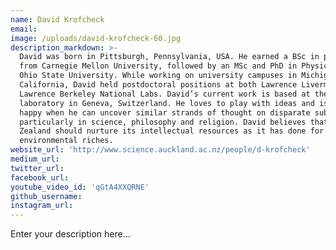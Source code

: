 ```yaml
---
name: David Krofcheck
email:
image: /uploads/david-krofcheck-60.jpg
description_markdown: >-
  David was born in Pittsburgh, Pennsylvania, USA. He earned a BSc in physics
  from Carnegie Mellon University, followed by an MSc and PhD in Physics from
  Ohio State University. While working on university campuses in Michigan and
  California, David held postdoctoral positions at both Lawrence Livermore and
  Lawrence Berkeley National Labs. David’s current work is based at the CERN
  laboratory in Geneva, Switzerland. He loves to play with ideas and is most
  happy when he can uncover similar strands of thought on disparate subjects,
  particularly in science, philosophy and religion. David believes that New
  Zealand should nurture its intellectual resources as it has done for its
  environmental riches.
website_url: 'http://www.science.auckland.ac.nz/people/d-krofcheck'
medium_url:
twitter_url:
facebook_url:
youtube_video_id: 'qGtA4XXQRNE'
github_username:
instagram_url:
---
```


Enter your description here...
